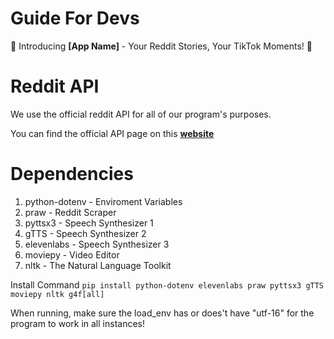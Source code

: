 # Guide For Devs

🚀 Introducing **[App Name]** - Your Reddit Stories, Your TikTok Moments! 🎉

# Reddit API

We use the official reddit API for all of our program's purposes.

You can find the official API page on this **[website](https://www.reddit.com/prefs/apps)**

# Dependencies

1.  python-dotenv - Enviroment Variables
2.  praw - Reddit Scraper
3.  pyttsx3 - Speech Synthesizer 1
4.  gTTS - Speech Synthesizer 2
5.  elevenlabs - Speech Synthesizer 3
6.  moviepy - Video Editor
7.  nltk - The Natural Language Toolkit

Install Command
`pip install python-dotenv elevenlabs praw pyttsx3 gTTS moviepy nltk g4f[all]`

When running, make sure the load_env has or does't have "utf-16" for the program to work in all instances!